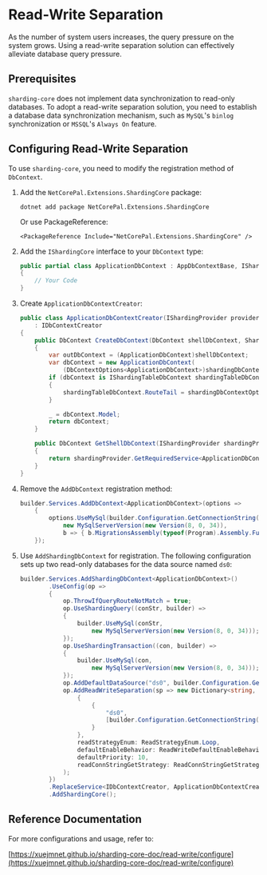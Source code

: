# Read-Write Separation

As the number of system users increases, the query pressure on the system grows. Using a read-write separation solution can effectively alleviate database query pressure.

## Prerequisites

`sharding-core` does not implement data synchronization to read-only databases. To adopt a read-write separation solution, you need to establish a database data synchronization mechanism, such as `MySQL`'s `binlog` synchronization or `MSSQL`'s `Always On` feature.

## Configuring Read-Write Separation

To use `sharding-core`, you need to modify the registration method of `DbContext`.

1. Add the `NetCorePal.Extensions.ShardingCore` package:

      ```shell
      dotnet add package NetCorePal.Extensions.ShardingCore
      ```
      Or use PackageReference:
      ```
      <PackageReference Include="NetCorePal.Extensions.ShardingCore" />
      ```

2. Add the `IShardingCore` interface to your `DbContext` type:

      ```csharp
      public partial class ApplicationDbContext : AppDbContextBase, IShardingCore
      {
          // Your Code
      }
      ```

3. Create `ApplicationDbContextCreator`:

    ```csharp
    public class ApplicationDbContextCreator(IShardingProvider provider)
        : IDbContextCreator
    {
        public DbContext CreateDbContext(DbContext shellDbContext, ShardingDbContextOptions shardingDbContextOptions)
        {
            var outDbContext = (ApplicationDbContext)shellDbContext;
            var dbContext = new ApplicationDbContext(
                (DbContextOptions<ApplicationDbContext>)shardingDbContextOptions.DbContextOptions, outDbContext.Mediator);
            if (dbContext is IShardingTableDbContext shardingTableDbContext)
            {
                shardingTableDbContext.RouteTail = shardingDbContextOptions.RouteTail;
            }
    
            _ = dbContext.Model;
            return dbContext;
        }
    
        public DbContext GetShellDbContext(IShardingProvider shardingProvider)
        {
            return shardingProvider.GetRequiredService<ApplicationDbContext>();
        }
    }
    ```

4. Remove the `AddDbContext` registration method:
    ```csharp
    builder.Services.AddDbContext<ApplicationDbContext>(options =>
        {
            options.UseMySql(builder.Configuration.GetConnectionString("Mysql"),
                new MySqlServerVersion(new Version(8, 0, 34)),
                b => { b.MigrationsAssembly(typeof(Program).Assembly.FullName); });
        });
    ```

5. Use `AddShardingDbContext` for registration. The following configuration sets up two read-only databases for the data source named `ds0`:

    ```csharp
    builder.Services.AddShardingDbContext<ApplicationDbContext>()
            .UseConfig(op =>
            {
                op.ThrowIfQueryRouteNotMatch = true;
                op.UseShardingQuery((conStr, builder) =>
                {
                    builder.UseMySql(conStr,
                        new MySqlServerVersion(new Version(8, 0, 34)));
                });
                op.UseShardingTransaction((con, builder) =>
                {
                    builder.UseMySql(con,
                        new MySqlServerVersion(new Version(8, 0, 34)));
                });
                op.AddDefaultDataSource("ds0", builder.Configuration.GetConnectionString("Mysql")); // Configure write database
                op.AddReadWriteSeparation(sp => new Dictionary<string, IEnumerable<string>>    // Configure read-only databases
                    {
                        {
                            "ds0",
                            [builder.Configuration.GetConnectionString("Mysql-Read1"), builder.Configuration.GetConnectionString("Mysql-Read2")]
                        }
                    },
                    readStrategyEnum: ReadStrategyEnum.Loop,
                    defaultEnableBehavior: ReadWriteDefaultEnableBehavior.DefaultDisable,
                    defaultPriority: 10,
                    readConnStringGetStrategy: ReadConnStringGetStrategyEnum.LatestFirstTime
                );
            })
            .ReplaceService<IDbContextCreator, ApplicationDbContextCreator>()
            .AddShardingCore();
    ```

## Reference Documentation

For more configurations and usage, refer to:

[https://xuejmnet.github.io/sharding-core-doc/read-write/configure](https://xuejmnet.github.io/sharding-core-doc/read-write/configure)